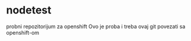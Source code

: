 nodetest
========

probni repozitorijum za openshift
Ovo je proba i treba ovaj git povezati sa openshift-om
